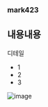 ### mark423
내용내용
---
디테일
* 1
* 2
* 3

![image](https://github.com/TiredHamtory/push1521/assets/112680413/c04bd578-1407-4a31-917c-85ade8d78c8c)

